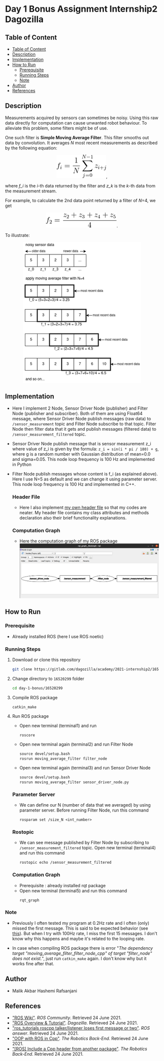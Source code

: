 # Day 1 Bonus Assignment Internship2 Dagozilla

## Table of Content
  - [Table of Content](#table-of-content)
  - [Description](#description)
  - [Implementation](#implementation)
  - [How to Run](#how-to-run)
    - [Prerequisite](#prerequisite)
    - [Running Steps](#running-steps)
    - [Note](#note)
  - [Author](#author)
  - [References](#references)

## Description
Measurements acquired by sensors can sometimes be noisy. Using this raw data directly for computation can cause unwanted robot behaviour. To alleviate this problem, some filters might be of use.

One such filter is **Simple Moving Average Filter**. This filter smooths out data by convolution. It averages *N* most recent measurements as described by the following equation:

<p align="center">
  <img src="images/image1.png" alt="image1"/>,
</p>

where *f_i* is the *i*-th data returned by the filter and *z_k* is the *k*-th data from the measurement stream.

For example, to calculate the 2nd data point returned by a filter of *N*=4, we get

<p align="center">
  <img src="images/image2.png" alt="image2"/>.
</p>

To illustrate:

<p align="center">
  <img src="images/image3.png" alt="image3"/>
</p>

## Implementation
- Here I implement 2 Node, Sensor Driver Node (publisher) and Filter Node (publisher and subscriber). Both of them are using Float64 message, where Sensor Driver Node publish messages (raw data) to `/sensor_measurement` topic and Filter Node subscribe to that topic. Filter Node then filter data that it gets and publish messages (filtered data) to `/sensor_measurement_filtered` topic. 

- Sensor Driver Node publish message that is sensor measurement z_i where value of z_i is given by the formula: `z_i = sin(i * pi / 180) + g`, where g is a random number with Gaussian distribution of mean=0.0 and sigma=0.05. This node loop frequency is 100 Hz and implemented in Python

- Filter Node publish messages whose content is f_i (as explained above). Here I use N=5 as default and we can change it using parameter server. This node loop frequency is 100 Hz and implemented in C++.

    ### Header File
    - Here I also implement [my own header file](src/moving_average_filter/include/moving_average_filter/filter_node.h) so that my codes are neater. My header file contains my class attributes and methods declaration also their brief functionality explanations.

    ### Computation Graph
    - Here the computation graph of my ROS package
    ![RQT Graph](images/rqt_graph.png)

## How to Run
### Prerequisite
- Already installed ROS (here I use ROS noetic)

### Running Steps
1. Download or clone this repository
    ```sh
    git clone https://gitlab.com/dagozilla/academy/2021-internship2/16520299/day-1-bonus.git
    ```
2. Change directory to `16520299` folder
    ```sh
    cd day-1-bonus/16520299
    ```
3. Compile ROS package
    ```
    catkin_make
    ```
4. Run ROS package
    - Open new terminal (terminal1) and run
        ```
        roscore
        ```
    - Open new terminal again (terminal2) and run Filter Node
        ```
        source devel/setup.bash
        rosrun moving_average_filter filter_node
        ```
    - Open new terminal again (terminal3) and run Sensor Driver Node
        ```
        source devel/setup.bash
        rosrun moving_average_filter sensor_driver_node.py
        ```
    ### Parameter Server
    - We can define our N (number of data that we averaged) by using parameter server. Before running Filter Node, run this command
        ```
        rosparam set /size_N <int_number>
        ```
    ### Rostopic
    - We can see message published by Filter Node by subscribing to `/sensor_measurement_filtered` topic. Open new terminal (terminal4) and run this command
        ```
        rostopic echo /sensor_measurement_filtered
        ```
    
    ### Computation Graph
    - Prerequisite : already installed rqt package
    - Open new terminal (terminal5) and run this command
        ```
        rqt_graph
        ```

### Note
- Previously I often tested my program at 0.2Hz rate and I often (only) missed the first message. This is said to be expected behavior (see [this](https://answers.ros.org/question/287548/ros_tutorials-roscpp-talkerlistener-loses-first-message-or-two/?answer=287676#post-id-287676)). But when I try with 100Hz rate, I miss the first 15 messages. I don't know why this happens and maybe it's related to the looping rate.

- In case when compiling ROS package there is error "*The dependency target "moving_average_filter_filter_node_cpp" of target "filter_node" does not exist.*", just run `catkin_make` again. I don't know why but it works fine after that.

## Author
- Malik Akbar Hashemi Rafsanjani

## References
- ["ROS Wiki"](http://wiki.ros.org/). *ROS Community*.  Retrieved 24 June 2021.
- ["ROS Overview & Tutorial"](https://docs.google.com/presentation/d/1mbuUwuboY-xZHHEYSMAoZwKoJgCuIzn2RNmxc9QfChs/edit#slide=id.ge0b649f60e_0_30). *Dagozilla*. Retrieved 24 June 2021.
- ["ros_tutorials roscpp talker/listener loses first message or two"](https://answers.ros.org/question/287548/ros_tutorials-roscpp-talkerlistener-loses-first-message-or-two/?answer=287676#post-id-287676). *ROS answer*. Retrieved 24 June 2021.
- ["OOP with ROS in Cpp"](https://roboticsbackend.com/oop-with-ros-in-cpp/). *The Robotics Back-End*. Retrieved 24 June 2021.
- ["[ROS] Include a Cpp header from another package"](https://roboticsbackend.com/ros-include-cpp-header-from-another-package/). *The Robotics Back-End*. Retrieved 24 June 2021.